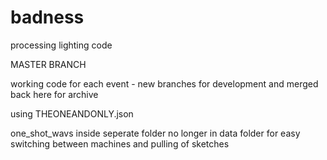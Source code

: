 # badness
processing lighting code


MASTER BRANCH

working code for each event - new branches for development and merged back here for archive

using THEONEANDONLY.json

one_shot_wavs inside seperate folder no longer in data folder for easy switching between machines and pulling of sketches

